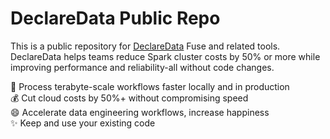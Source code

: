 # DeclareData Public Repo

This is a public repository for [DeclareData](https://declaredata.com) Fuse and related tools. DeclareData helps teams reduce Spark cluster costs by 50% or more while improving performance and reliability-all without code changes.

🚀 Process terabyte-scale workflows faster locally and in production \
💰 Cut cloud costs by 50%+ without compromising speed \
😄 Accelerate data engineering workflows, increase happiness \
✨ Keep and use your existing code
